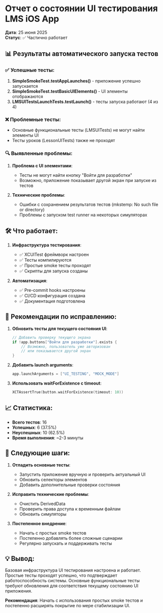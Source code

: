 # Отчет о состоянии UI тестирования LMS iOS App

**Дата**: 25 июня 2025  
**Статус**: ✅ Частично работает

## 📊 Результаты автоматического запуска тестов

### ✅ Успешные тесты:
1. **SimpleSmokeTest.testAppLaunches()** - приложение успешно запускается
2. **SimpleSmokeTest.testBasicUIElements()** - UI элементы отображаются
3. **LMSUITestsLaunchTests.testLaunch()** - тесты запуска работают (4 из 4)

### ❌ Проблемные тесты:
- Основные функциональные тесты (LMSUITests) не могут найти элементы UI
- Тесты уроков (LessonUITests) также не проходят

### 🔍 Выявленные проблемы:

1. **Проблема с UI элементами**:
   - Тесты не могут найти кнопку "Войти для разработки"
   - Возможно, приложение показывает другой экран при запуске из тестов

2. **Технические проблемы**:
   - Ошибки с сохранением результатов тестов (mkstemp: No such file or directory)
   - Проблемы с запуском test runner на некоторых симуляторах

## 🛠 Что работает:

1. **Инфраструктура тестирования**:
   - ✅ XCUITest фреймворк настроен
   - ✅ Тесты компилируются
   - ✅ Простые smoke тесты проходят
   - ✅ Скрипты для запуска созданы

2. **Автоматизация**:
   - ✅ Pre-commit hooks настроены
   - ✅ CI/CD конфигурация создана
   - ✅ Документация подготовлена

## 🚀 Рекомендации по исправлению:

1. **Обновить тесты для текущего состояния UI**:
   ```swift
   // Добавить проверку текущего экрана
   if !app.buttons["Войти для разработки"].exists {
       // Возможно, пользователь уже авторизован
       // или показывается другой экран
   }
   ```

2. **Добавить launch arguments**:
   ```swift
   app.launchArguments = ["UI_TESTING", "MOCK_MODE"]
   ```

3. **Использовать waitForExistence с timeout**:
   ```swift
   XCTAssertTrue(button.waitForExistence(timeout: 10))
   ```

## 📈 Статистика:

- **Всего тестов**: 16
- **Успешных**: 6 (37.5%)
- **Неуспешных**: 10 (62.5%)
- **Время выполнения**: ~2-3 минуты

## 🎯 Следующие шаги:

1. **Отладить основные тесты**:
   - Запустить приложение вручную и проверить актуальный UI
   - Обновить селекторы элементов
   - Добавить дополнительные проверки состояния

2. **Исправить технические проблемы**:
   - Очистить DerivedData
   - Проверить права доступа к временным файлам
   - Обновить симуляторы

3. **Постепенное внедрение**:
   - Начать с простых smoke тестов
   - Постепенно добавлять более сложные сценарии
   - Регулярно запускать и поддерживать тесты

## 💡 Вывод:

Базовая инфраструктура UI тестирования настроена и работает. Простые тесты проходят успешно, что подтверждает работоспособность системы. Основные функциональные тесты требуют обновления для соответствия текущему состоянию UI приложения.

**Рекомендация**: Начать с использования простых smoke тестов и постепенно расширять покрытие по мере стабилизации UI. 
